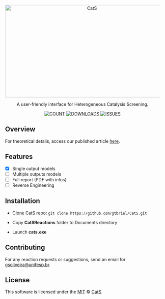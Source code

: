 <p align="center">
  <img src="https://drive.google.com/uc?id=1jsyAPKQf193HMTakjvl9HwN_H_N_Hdoi" height="300" width="550" alt="CatS" />
</p>

<p align="center">
  A user-friendly interface for Heterogeneous Catalysis Screening.
</p>

<div align="center">

  <a href="">![COUNT](https://img.shields.io/badge/reactions-3-green?style=for-the-badge)</a>
  <a href="">![DOWNLOADS](https://img.shields.io/github/downloads/gtbriel/CatS/total?style=for-the-badge)</a>
  <a href="">![ISSUES](https://img.shields.io/github/issues-raw/gtbriel/CatS?style=for-the-badge)</a>

</div>

## Overview

  For theoretical details, access our published article [here]().

## Features

- [x] Single output models
- [ ] Multiple outputs models
- [ ] Full report (PDF with infos)
- [ ] Reverse Engineering

## Installation

* Clone CatS repo: ``` git clone https://github.com/gtbriel/CatS.git ```

* Copy **CatSReactions** folder to Documents directory

* Launch **cats.exe**

## Contributing

For any reaction requests or suggestions, send an email for gsoliveira@unifesp.br.


## License

This software is licensed under the [MIT](https://github.com/gtbriel/CatS/blob/main/LICENSE) © [CatS](https://github.com/gtbriel/CatS).
